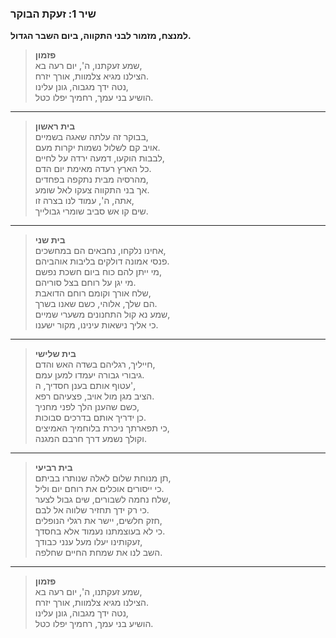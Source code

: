 ### **שיר 1: זעקת הבוקר**  

**למנצח, מזמור לבני התקווה, ביום השבר הגדול.**  

> **פזמון**  
> שמע זעקתנו, ה', יום רעה בא,  
> הצילנו מגיא צלמוות, אורך יזרח.  
> נטה ידך מגבוה, גונן עלינו,  
> הושיע בני עמך, רחמיך יפלו כטל.  

---

> **בית ראשון**  
> בבוקר זה עלתה שאגה בשמיים,  
> אויב קם לשלול נשמות יקרות מעם.  
> לבבות הוקעו, דמעה ירדה על לחיים,  
> כל הארץ רעדה מאימת יום הדם.  
> מהרסיה מבית נתקפה בפחדים,  
> אך בני התקווה צעקו לאל שומע.  
> אתה, ה', עמוד לנו בצרה זו,  
> שים קו אש סביב שומרי גבולייך.  

---

> **בית שני**  
> אחינו נלקחו, נחבאים הם במחשכים,  
> פנסי אמונה דולקים בליבות אוהביהם.  
> מי ייתן להם כוח ביום חשכת נפשם,  
> מי יגן על רוחם בצל סוריהם.  
> שלח אורך וקומם רוחם הדואבת,  
> הם שלך, אלוהי, כשם שאנו בשרך.  
> שמע נא קול התחנונים משערי שמיים,  
> כי אליך נישאות עינינו, מקור ישענו.  

---

> **בית שלישי**  
> חייליך, רגליהם בשדה האש והדם,  
> גיבורי גבורה יעמדו למען עמם.  
> עטוף אותם בענן חסדיך, ה',  
> הציב מגן מול אויב, פצעיהם רפא.  
> כשם שהענן הלך לפני מחניך,  
> כן ידריך אותם בדרכים סבוכות.  
> כי תפארתך ניכרת בלוחמיך האמיצים,  
> וקולך נשמע דרך חרבם המגנה.  

---

> **בית רביעי**  
> תן מנוחת שלום לאלה שנותרו בביתם,  
> כי ייסורים אוכלים את רוחם יום וליל.  
> שלח נחמה לשבורים, שים גבול לצער,  
> כי רק ידך תחזיר שלווה אל לבם.  
> חזק חלשים, יישר את רגלי הנופלים,  
> כי לא בעוצמתנו נעמוד אלא בחסדך.  
> זעקותינו יעלו מעל ענני כבודך,  
> השב לנו את שמחת החיים שחלפה.  

---

> **פזמון**  
> שמע זעקתנו, ה', יום רעה בא,  
> הצילנו מגיא צלמוות, אורך יזרח.  
> נטה ידך מגבוה, גונן עלינו,  
> הושיע בני עמך, רחמיך יפלו כטל.  
